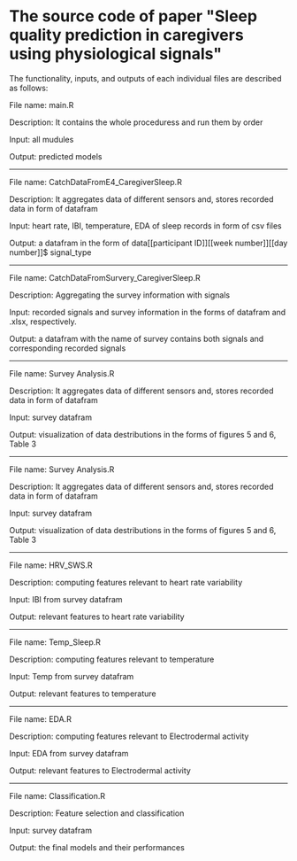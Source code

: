 # The source code of paper "Sleep quality prediction in caregivers using physiological signals"

The functionality, inputs, and outputs of each individual files are described as follows:

File name: main.R

Description: It contains the whole proceduress and run them by order

Input: all mudules

Output: predicted models

---------------------------------------------------------------------------------------------------------------------------------

File name: CatchDataFromE4_CaregiverSleep.R

Description: It aggregates data of different sensors and, stores recorded data in form of datafram

Input: heart rate, IBI, temperature, EDA of sleep records in form of csv files

Output: a datafram in the form of data[[participant ID]][[week number]][[day number]]$ signal_type

---------------------------------------------------------------------------------------------------------------------------------

File name: CatchDataFromSurvery_CaregiverSleep.R

Description: Aggregating the survey information with signals

Input: recorded signals and survey information in the forms of datafram and .xlsx, respectively.

Output: a datafram with the name of survey contains both signals and corresponding recorded signals

---------------------------------------------------------------------------------------------------------------------------------

File name: Survey Analysis.R

Description: It aggregates data of different sensors and, stores recorded data in form of datafram

Input: survey datafram

Output: visualization of data destributions in the forms of figures 5 and 6, Table 3

---------------------------------------------------------------------------------------------------------------------------------

File name: Survey Analysis.R

Description: It aggregates data of different sensors and, stores recorded data in form of datafram

Input: survey datafram

Output: visualization of data destributions in the forms of figures 5 and 6, Table 3

---------------------------------------------------------------------------------------------------------------------------------

File name: HRV_SWS.R

Description: computing features relevant to heart rate variability

Input: IBI from survey datafram

Output: relevant features to heart rate variability

---------------------------------------------------------------------------------------------------------------------------------

File name: Temp_Sleep.R

Description: computing features relevant to temperature

Input: Temp from survey datafram

Output: relevant features to temperature

---------------------------------------------------------------------------------------------------------------------------------

File name: EDA.R

Description: computing features relevant to Electrodermal activity

Input: EDA from survey datafram

Output: relevant features to Electrodermal activity

---------------------------------------------------------------------------------------------------------------------------------

File name: Classification.R

Description: Feature selection and classification

Input: survey datafram

Output: the final models and their performances
